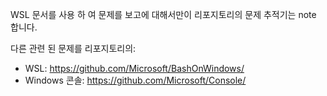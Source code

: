 WSL 문서를 사용 하 여 문제를 보고에 대해서만이 리포지토리의 문제 추적기는 note 합니다.

다른 관련 된 문제를 리포지토리의:

* WSL: https://github.com/Microsoft/BashOnWindows/
* Windows 콘솔: https://github.com/Microsoft/Console/

